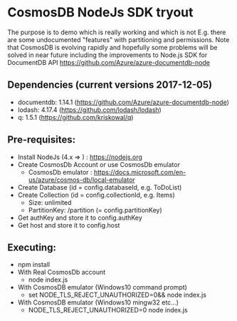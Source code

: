 # CosmosDB NodeJs SDK tryout
The purpose is to demo which is really working and which is not
E.g. there are some undocumented "features" with partitioning and permissions.
Note that CosmosDB is evolving rapidly and hopefully some problems will be solved in near future
including the improvements to Node.js SDK for DocumentDB API
https://github.com/Azure/azure-documentdb-node  

## Dependencies (current versions 2017-12-05)
- documentdb: 1.14.1 (https://github.com/Azure/azure-documentdb-node)
- lodash: 4.17.4 (https://github.com/lodash/lodash)
- q: 1.5.1 (https://github.com/kriskowal/q)

## Pre-requisites:
- Install NodeJs (4.x => ) : https://nodejs.org
- Create CosmosDb Account or use CosmosDb emulator
  - CosmosDb emulator : https://docs.microsoft.com/en-us/azure/cosmos-db/local-emulator
- Create Database (id = config.databaseId, e.g. ToDoList)
- Create Collection (id = config.collectionId, e.g. Items)
  - Size: unlimited
  - PartitionKey: /partition (= config.partitionKey)
- Get authKey and store it to config.authKey
- Get host and store it to config.host

## Executing:
- npm install
- With Real CosmosDb account
  - node index.js
- With CosmosDB emulator (Windows10 command prompt)
  - set NODE_TLS_REJECT_UNAUTHORIZED=0&#38;&#38; node index.js
- With CosmosDB emulator (Windows10 mingw32 etc...)
  - NODE_TLS_REJECT_UNAUTHORIZED=0 node index.js